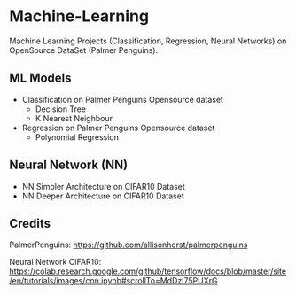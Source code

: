 # Machine-Learning
 Machine Learning Projects (Classification, Regression, Neural Networks) on OpenSource DataSet (Palmer Penguins).

## ML Models
- Classification on Palmer Penguins Opensource dataset
    - Decision Tree 
    - K Nearest Neighbour 
- Regression on Palmer Penguins Opensource dataset
    - Polynomial Regression

## Neural Network (NN)
- NN Simpler Architecture on CIFAR10 Dataset
- NN Deeper Architecture on CIFAR10 Dataset 




## Credits
PalmerPenguins:
https://github.com/allisonhorst/palmerpenguins

Neural Network CIFAR10: https://colab.research.google.com/github/tensorflow/docs/blob/master/site/en/tutorials/images/cnn.ipynb#scrollTo=MdDzI75PUXrG